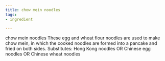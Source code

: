 ```yaml
---
title: chow mein noodles
tags:
- ingredient

---
```

chow mein noodles These egg and wheat flour noodles are used to make chow mein, in which the cooked noodles are formed into a pancake and fried on both sides. Substitutes: Hong Kong noodles OR Chinese egg noodles OR Chinese wheat noodles
